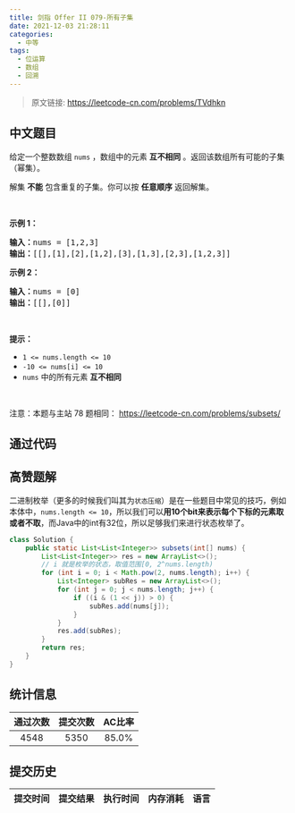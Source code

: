 ```yaml
---
title: 剑指 Offer II 079-所有子集
date: 2021-12-03 21:28:11
categories:
  - 中等
tags:
  - 位运算
  - 数组
  - 回溯
---
```


> 原文链接: https://leetcode-cn.com/problems/TVdhkn




## 中文题目
<div><p>给定一个整数数组&nbsp;<code>nums</code> ，数组中的元素 <strong>互不相同</strong> 。返回该数组所有可能的子集（幂集）。</p>

<p>解集 <strong>不能</strong> 包含重复的子集。你可以按 <strong>任意顺序</strong> 返回解集。</p>

<p>&nbsp;</p>

<p><strong>示例 1：</strong></p>

<pre>
<strong>输入：</strong>nums = [1,2,3]
<strong>输出：</strong>[[],[1],[2],[1,2],[3],[1,3],[2,3],[1,2,3]]
</pre>

<p><strong>示例 2：</strong></p>

<pre>
<strong>输入：</strong>nums = [0]
<strong>输出：</strong>[[],[0]]
</pre>

<p>&nbsp;</p>

<p><strong>提示：</strong></p>

<ul>
	<li><code>1 &lt;= nums.length &lt;= 10</code></li>
	<li><code>-10 &lt;= nums[i] &lt;= 10</code></li>
	<li><code>nums</code> 中的所有元素 <strong>互不相同</strong></li>
</ul>

<p>&nbsp;</p>

<p><meta charset="UTF-8" />注意：本题与主站 78&nbsp;题相同：&nbsp;<a href="https://leetcode-cn.com/problems/subsets/">https://leetcode-cn.com/problems/subsets/</a></p>
</div>

## 通过代码
<RecoDemo>
</RecoDemo>


## 高赞题解
二进制枚举（更多的时候我们叫其为`状态压缩`）是在一些题目中常见的技巧，例如本体中，`nums.length <= 10`，所以我们可以**用10个bit来表示每个下标的元素取或者不取**，而Java中的int有32位，所以足够我们来进行状态枚举了。

``` java
class Solution {
    public static List<List<Integer>> subsets(int[] nums) {
        List<List<Integer>> res = new ArrayList<>();
        // i 就是枚举的状态，取值范围[0, 2^nums.length)
        for (int i = 0; i < Math.pow(2, nums.length); i++) {
            List<Integer> subRes = new ArrayList<>();
            for (int j = 0; j < nums.length; j++) {
                if ((i & (1 << j)) > 0) {
                    subRes.add(nums[j]);
                }
            }
            res.add(subRes);
        }
        return res;
    }
}
```


## 统计信息
| 通过次数 | 提交次数 | AC比率 |
| :------: | :------: | :------: |
|    4548    |    5350    |   85.0%   |

## 提交历史
| 提交时间 | 提交结果 | 执行时间 |  内存消耗  | 语言 |
| :------: | :------: | :------: | :--------: | :--------: |
